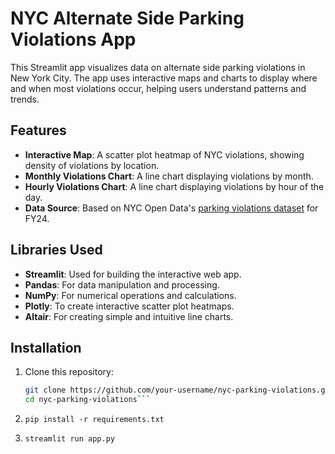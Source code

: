 # NYC Alternate Side Parking Violations App

This Streamlit app visualizes data on alternate side parking violations in New York City. The app uses interactive maps and charts to display where and when most violations occur, helping users understand patterns and trends.

## Features

- **Interactive Map**: A scatter plot heatmap of NYC violations, showing density of violations by location.
- **Monthly Violations Chart**: A line chart displaying violations by month.
- **Hourly Violations Chart**: A line chart displaying violations by hour of the day.
- **Data Source**: Based on NYC Open Data's [parking violations dataset](https://data.cityofnewyork.us/City-Government/Open-Parking-and-Camera-Violations/nc67-uf89/about_data) for FY24.

## Libraries Used

- **Streamlit**: Used for building the interactive web app.
- **Pandas**: For data manipulation and processing.
- **NumPy**: For numerical operations and calculations.
- **Plotly**: To create interactive scatter plot heatmaps.
- **Altair**: For creating simple and intuitive line charts.

## Installation

1. Clone this repository:

   ```bash
   git clone https://github.com/your-username/nyc-parking-violations.git
   cd nyc-parking-violations```

2. ```pip install -r requirements.txt```

3. ```streamlit run app.py```